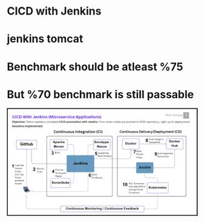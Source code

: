 # CICD with Jenkins
# jenkins tomcat
# Benchmark should be atleast %75
# But %70 benchmark is still passable

![1718071820068](image/READMe/1718071820068.png)
